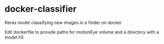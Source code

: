 # docker-classifier
Keras model classifying new images in a folder on docker

Edit dockerfile to provide paths for motionEye volume and a directory with a model.h5
